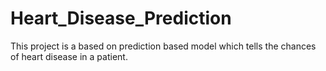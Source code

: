 # Heart_Disease_Prediction
This project is a based on prediction based model which tells the chances of heart disease in a patient.
